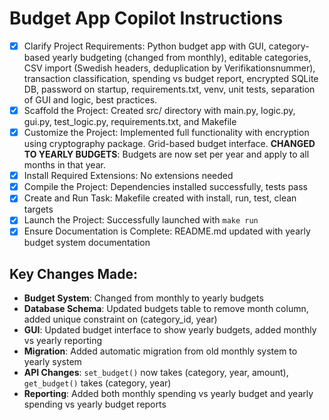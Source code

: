 # Budget App Copilot Instructions
- [x] Clarify Project Requirements: Python budget app with GUI, category-based yearly budgeting (changed from monthly), editable categories, CSV import (Swedish headers, deduplication by Verifikationsnummer), transaction classification, spending vs budget report, encrypted SQLite DB, password on startup, requirements.txt, venv, unit tests, separation of GUI and logic, best practices.
- [x] Scaffold the Project: Created src/ directory with main.py, logic.py, gui.py, test_logic.py, requirements.txt, and Makefile
- [x] Customize the Project: Implemented full functionality with encryption using cryptography package. Grid-based budget interface. **CHANGED TO YEARLY BUDGETS**: Budgets are now set per year and apply to all months in that year.
- [x] Install Required Extensions: No extensions needed
- [x] Compile the Project: Dependencies installed successfully, tests pass
- [x] Create and Run Task: Makefile created with install, run, test, clean targets
- [x] Launch the Project: Successfully launched with `make run`
- [x] Ensure Documentation is Complete: README.md updated with yearly budget system documentation

## Key Changes Made:
- **Budget System**: Changed from monthly to yearly budgets
- **Database Schema**: Updated budgets table to remove month column, added unique constraint on (category_id, year)
- **GUI**: Updated budget interface to show yearly budgets, added monthly vs yearly reporting
- **Migration**: Added automatic migration from old monthly system to yearly system
- **API Changes**: `set_budget()` now takes (category, year, amount), `get_budget()` takes (category, year)
- **Reporting**: Added both monthly spending vs yearly budget and yearly spending vs yearly budget reports
